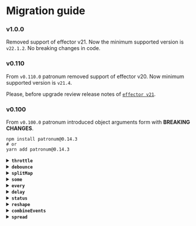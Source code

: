 # Migration guide

### v1.0.0

Removed support of effector v21. Now the minimum supported version is `v22.1.2`.
No breaking changes in code.

### v0.110

From `v0.110.0` patronum removed support of effector v20. Now minimum supported version is `v21.4`.

Please, before upgrade review release notes of [`effector v21`](https://github.com/effector/effector/releases/tag/effector%4021.0.0).

### v0.100

From `v0.100.0` patronum introduced object arguments form with **BREAKING CHANGES**.

```shell
npm install patronum@0.14.3
# or
yarn add patronum@0.14.3
```

<details>
<summary><strong><code>throttle</code></strong></summary>

```ts
import { throttle } from 'patronum/throttle';
```

#### Previous version `v0.14.x`

```ts
const throttled = throttle(source, timeout);
```

#### Current version `v0.102.x`

```ts
const throttled = throttle({ source, timeout });

// Also you can set target
const throttled2 = createEvent(); // or any unit
throttle({ source, timeout, target: throttled2 });
```

- Wrap `source` and `timeout` arguments to object
- Optionally add `target` parameter

https://github.com/sergeysova/patronum/pull/31

</details>

<details>
<summary><strong><code>debounce</code></strong></summary>

```ts
import { debounce } from 'patronum/debounce';
```

#### Previous version `v0.14.x`

```ts
const debounced = debounce(source, timeout);
```

#### Current version `v0.102.x`

```ts
const debounced = debounce({ source, timeout });

// Also you can set target
const debounced = createEvent(); // or any unit
debounce({ source, timeout, target: debounced });
```

- Wrap `source` and `timeout` arguments to object
- Optionally add `target` parameter

https://github.com/sergeysova/patronum/pull/38

</details>

<details>
<summary><strong><code>splitMap</code></strong></summary>

```ts
import { splitMap } from 'patronum/split-map';
```

#### Previous version `v0.14.x`

```ts
const received = splitMap(nameReceived, {
  firstName: (string) => string.split(' ')[0], // string | undefined
  lastName: (string) => string.split(' ')[1], // string | undefined
});
```

#### Current version `v0.102.x`

```ts
const received = splitMap({
  source: nameReceived,
  cases: {
    firstName: (string) => string.split(' ')[0], // string | undefined
    lastName: (string) => string.split(' ')[1], // string | undefined
  },
});
```

- First argument should be `source`
- Second argument should be `cases`

https://github.com/sergeysova/patronum/pull/41

</details>

<details>
<summary><strong><code>some</code></strong></summary>

```ts
import { some } from 'patronum/some';
```

#### Previous version `v0.14.x`

```ts
const $tooBig = some((size) => size > 800, [$width, $height]);
```

#### Current version `v0.102.x`

```ts
const $tooBig = some({
  predicate: (size) => size > 800,
  stores: [$width, $height],
});
```

- First argument should be `predicate`
- Second argument should be `stores`

https://github.com/sergeysova/patronum/pull/43

</details>

<details>
<summary><strong><code>every</code></strong></summary>

```ts
import { every } from 'patronum/every';
```

#### Previous version `v0.14.x`

```ts
const $result = every(true, [$a, $b, $c]);
const $result = every(() => true, [$a, $b, $c]);
```

#### Current version `v0.102.x`

```ts
const $result = every({ predicate: true, stores: [$a, $b, $c] });
const $result = every({ predicate: () => true, stores: [$a, $b, $c] });
```

- First argument should be `predicate`
- Second argument should be `stores`

https://github.com/sergeysova/patronum/pull/50

</details>

<details>
<summary><strong><code>delay</code></strong></summary>

```ts
import { delay } from 'patronum/delay';
```

#### Previous version `v0.14.x`

```ts
const delayed = delay(unit, 100);
const logDelayed = delay(unit, { time: (payload) => 100 });
```

#### Current version `v0.102.x`

```ts
const delayed = delay({
  source: unit,
  timeout: 100,
});

const delayed = delay({
  source: unit,
  timeout: (payload) => 100,
});

const delayed = delay({
  source: unit,
  timeout: $timeout,
});
```

- First argument should be `source`
- Second argument should be `timeout`
- `time` property from second argument should be `timeout`
- `timeout` can be `Store<number>`

https://github.com/sergeysova/patronum/pull/51

</details>

<details>
<summary><strong><code>status</code></strong></summary>

```ts
import { status } from 'patronum/status';
```

#### Previous version `v0.14.x`

```ts
const $status = status(effect, 'initial');
```

#### Current version `v0.102.x`

```ts
const $status = status({ effect, defaultValue: 'initial' });
```

- First argument should be `effect` in object
- Second argument should be `defaultValue` and can be optional

https://github.com/sergeysova/patronum/pull/55

</details>

<details>
<summary><strong><code>reshape</code></strong></summary>

```ts
import { reshape } from 'patronum/reshape';
```

#### Previous version `v0.14.x`

```ts
const parts = reshape($original, {
  length: (string) => string.length,
  first: (string) => string.split(' ')[0] || '',
  second: (string) => string.split(' ')[1] || '',
});
```

#### Current version `v0.102.x`

```ts
const parts = reshape({
  source: $original,
  shape: {
    length: (string) => string.length,
    first: (string) => string.split(' ')[0] || '',
    second: (string) => string.split(' ')[1] || '',
  },
});
```

- First argument should be `source`
- Second argument should be `shape`

https://github.com/sergeysova/patronum/pull/57

</details>

<details>
<summary><strong><code>combineEvents</code></strong></summary>

```ts
import { combineEvents } from 'patronum/combine-events';
```

#### Previous version `v0.14.x`

```ts
const target = combineEvents([first, second, third]);
const target = combineEvents({
  key1: event1,
  key2: event2,
});
```

#### Current version `v0.102.x`

```ts
const target = combineEvents({ events: [first, second, third] });
const target = combineEvents({
  events: {
    key1: event1,
    key2: event2,
  },
});
```

- Assign first argument to property `events` in object

https://github.com/sergeysova/patronum/pull/58

</details>

<details>
<summary><strong><code>spread</code></strong></summary>

```ts
import { spread } from 'patronum/spread';
```

#### Previous version `v0.14.x`

```ts
spread(formReceived, {
  first: $first,
  last: $last,
});

const source = spread({
  first: $first,
  last: $last,
});
```

#### Current version `v0.102.x`

```ts
spread({
  source: formReceived,
  targets: {
    first: $first,
    last: $last,
  },
});

const source = spread({
  targets: {
    first: $first,
    last: $last,
  },
});
```

1. If you have two arguments:

- First argument should be `source` in object
- Second argument should be `targets`

1. If only one argument:

- Wrap it to object and assign to `targets`

https://github.com/sergeysova/patronum/pull/61

</details>
